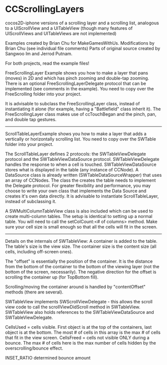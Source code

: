 CCScrollingLayers
==================================

cocos2D-iphone versions of a scrolling layer and a scrolling list, analogous to a UIScrollView and a UITableView (though many features of UIScrollViews and UITableViews are not implemented)

Examples created by Brian Chu for MakeGamesWithUs.
Modifications by Brian Chu (see individual file comments)
Parts of original source created by Sangwoo Im and Jerrod Putnam.

For both projects, read the example files!

FreeScrollingLayer Example shows you how to make a layer that pans (moves) in 2D and which has pinch zooming and double-tap zooming.
There is an optional FreeScrollingLayerDelegate protocol that can be implemented (see comments in the example).
You need to copy over the FreeScrolling folder into your project.

It is advisable to subclass the FreeScrollingLayer class, 
instead of instantiating it alone (for example, having a "Battlefield" class inherit it).
The FreeScrollingLayer class makes use of ccTouchBegan and the pinch, pan, and double tap gestures.

******

ScrollTableLayerExample shows you how to make a layer that adds a vertically or horizontally scrolling list.
You need to copy over the SWTable folder into your project.

The ScrollTableLayer defines 2 protocols: the SWTableViewDelegate protocol and the SWTableViewDataSource protocol.
SWTableViewDelegate handles the response to when a cell is touched.
SWTableViewDataSource stores what is displayed in the table (any instance of CCNode).
A DataSource class is already written (SWTableDataSourceWrapper) that uses an array of CCNodes. The class the creates the table needs to implement the Delegate protocol.
For greater flexibility and performance, you may choose to write your own class that implements the Data Source and creates it's own data directly.
It is advisable to instantiate ScrollTableLayer, instead of subclassing it.

A SWMultiColumnTableView class is also included which can be used to create multi-column tables.
The setup is identical to setting up a normal table. You will need to call the setColCount:<# of columns> method.
Make sure your cell size is small enough so that all the cells will fit in the screen.

******
Details on the internals of SWTableView:
A container is added to the table. The table's size is the view size. The container size is the content size (all cells, including off-screen ones).

The "offset" is essentially the position of the container. It is the distance from the bottom of the container to the bottom of the viewing layer (not the bottom of the screen, necessarily). The negative direction for the offset is scrolling the container up (for TopBottom fill).

Scrolling/moving the container around is handled by "contentOffset" methods (there are several). 

SWTableView implements SWScrollViewDelegate - this allows the scroll view code to call the scrollViewDidScroll method in SWTableView. SWTableView also holds references to the SWTableViewDataSource and SWTableViewDelegate.

CellsUsed = cells visible. First object is at the top of the containers, last object is at the bottom. The most # of cells in this array is the max # of cells that fit in the view screen.
CellsFreed = cells not visible ONLY during a bounce. The max # of cells here is the max number of cells hidden by the overscrolling/bounce effect.

INSET_RATIO determined bounce amount